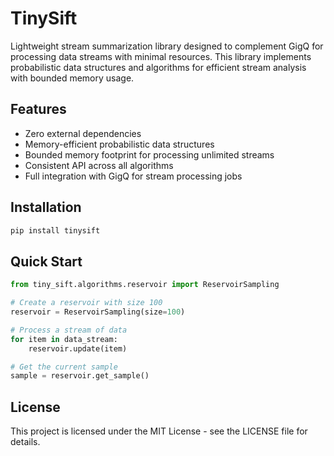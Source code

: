 # TinySift

Lightweight stream summarization library designed to complement GigQ for processing data streams with minimal resources. This library implements probabilistic data structures and algorithms for efficient stream analysis with bounded memory usage.

## Features

- Zero external dependencies
- Memory-efficient probabilistic data structures
- Bounded memory footprint for processing unlimited streams
- Consistent API across all algorithms
- Full integration with GigQ for stream processing jobs

## Installation

```bash
pip install tinysift
```

## Quick Start

```python
from tiny_sift.algorithms.reservoir import ReservoirSampling

# Create a reservoir with size 100
reservoir = ReservoirSampling(size=100)

# Process a stream of data
for item in data_stream:
    reservoir.update(item)

# Get the current sample
sample = reservoir.get_sample()
```

## License

This project is licensed under the MIT License - see the LICENSE file for details.
